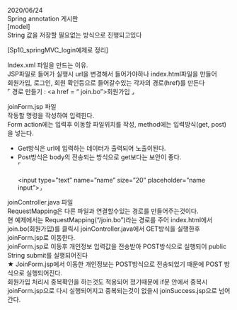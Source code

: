 2020/06/24<br>
Spring annotation 게시판<br>
[model]<br>
String 값을 저장할 필요없는 방식으로 진행되고있다<br>

[Sp10_springMVC_login예제로 정리]<br>

Index.xml 파일을 만드는 이유.<br>
JSP파일로 들어가 실행시 url을 변경해서 들어가야하나 index.html파일을 만들어<br>
회원가입, 로그인, 회원 확인등으로 들어갈수있는 각자의 경로(href)를 만든다<br>
⌜ 경로 만들기 : <a href = “ join.bo”>회원가입</a> ⌟<br>


joinForm.jsp 파일<br>
작동할 명령을 작성하여 입력한다.<br>
Form action에는 입력후 이동할 파일위치를 작성, method에는 입력방식(get, post)을 넣는다.<br>
- Get방식은 url에 입력하는 데이터가 출력되어 노출이된다.<br>
- Post방식은 body의 전송되는 방식으로 get보다는 보안이 좋다.<br>
⌜<form action=”join.bo” method=”post”><br>
<input type=”text” name=”name” size=”20” placeholder=”name input”>⌟<br>

joinController.java 파일<br>
RequestMapping은 다른 파일과 연결할수있는 경로를 만들어주는것이다.<br>
현 예제에서는 RequestMapping(“/join.bo”)라는 경로를 주어 index.html에서 join.bo(회원가입)를 클릭시 joinController.java에서 GET방식을 실행한후 joinForm.jsp로 이동한다.<br>
joinForm.jsp로 이동후 개인정보 입력값을 전송받아 POST방식으로 실행되어 public String submit를 실행되어진다 <br>
★ JoinForm.jsp에서 이동한 개인정보는 POST방식으로 전송되었기 때문에 POST 방식으로 실행되어진다.<br>
회원가입 처리시 중복확인을 하는것도 적용되어 졌기때문에 if문 안에서 중복시 joinForm.jsp으로 다시 실행되어지고 중복되는것이 없을시 joinSuccess.jsp으로 넘어간다.






